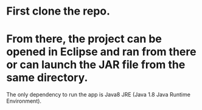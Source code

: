 # First clone the repo.
# From there, the project can be opened in Eclipse and ran from there or can launch the JAR file from the same directory.

The only dependency to run the app is Java8 JRE (Java 1.8 Java Runtime Environment).
